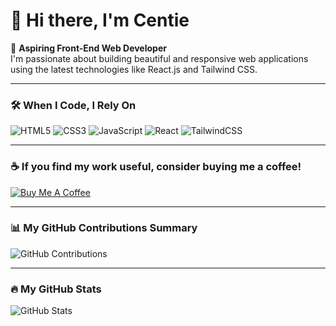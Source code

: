 # 👋 Hi there, I'm Centie

🚀 **Aspiring Front-End Web Developer**  
I'm passionate about building beautiful and responsive web applications using the latest technologies like React.js and Tailwind CSS.

---

### 🛠️ When I Code, I Rely On

![HTML5](https://img.shields.io/badge/-HTML5-E34F26?style=flat&logo=html5&logoColor=white)
![CSS3](https://img.shields.io/badge/-CSS3-1572B6?style=flat&logo=css3&logoColor=white)
![JavaScript](https://img.shields.io/badge/-JavaScript-F7DF1E?style=flat&logo=javascript&logoColor=black)
![React](https://img.shields.io/badge/-React-61DAFB?style=flat&logo=react&logoColor=black)
![TailwindCSS](https://img.shields.io/badge/-TailwindCSS-38B2AC?style=flat&logo=tailwind-css&logoColor=white)

---


### ☕ If you find my work useful, consider buying me a coffee!

[![Buy Me A Coffee](https://img.shields.io/badge/-Buy%20me%20a%20coffee-FFDD00?style=flat&logo=buy-me-a-coffee&logoColor=black)](#)

---

### 📊 My GitHub Contributions Summary

![GitHub Contributions](https://github-readme-streak-stats.herokuapp.com/?user=YourUsername&theme=dark)

---

### 🔥 My GitHub Stats

![GitHub Stats](https://github-readme-stats.vercel.app/api?username=YourUsername&show_icons=true&theme=dark)
